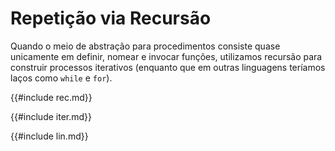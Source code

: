 # Repetição via Recursão

Quando o meio de abstração para procedimentos consiste quase unicamente em definir, nomear e invocar funções, utilizamos recursão para construir processos iterativos (enquanto que em outras linguagens teríamos laços como `while` e `for`).

{{#include rec.md}}

{{#include iter.md}}

{{#include lin.md}}
